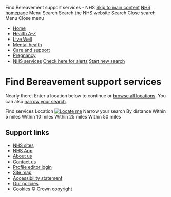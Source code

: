 
Find Bereavement support services - NHS
[Skip to main content](#main-content) 
[NHS homepage](/)
Menu
Search
Search the NHS website
Search
Close search
Menu
Close menu
* [Home](/)
* [Health A-Z](/conditions/)
* [Live Well](/live-well/)
* [Mental health](/mental-health/)
* [Care and support](/conditions/social-care-and-support-guide/)
* [Pregnancy](/pregnancy/)
* [NHS services](/nhs-services/)
[Check here for alerts](http://www.nhs.uk/pages/NoJsAandE.aspx)
[Start new search](/service-search/other-services/)
# Find Bereavement support services

 Nearly there. Enter a location below to continue or [browse all locations](/service-search/other-services/Bereavement-support/Location/314).
 You can also [narrow your search](#).
 
Find services
Location
[![Locate me](/service-search/other-services/Content/img/geolocation.png)](#)
Narrow your search
By distance
Within 5 miles
Within 10 miles
Within 25 miles
Within 50 miles
## Support links
* [NHS sites](/nhs-sites/)
* [NHS App](/nhs-app/)
* [About us](/about-us/)
* [Contact us](/contact-us/)
* [Profile editor login](/personalisation/login.aspx)
* [Site map](/about-us/site-map/)
* [Accessibility statement](/accessibility-statement/)
* [Our policies](/our-policies/)
* [Cookies](/our-policies/cookies-policy/)
© Crown copyright
